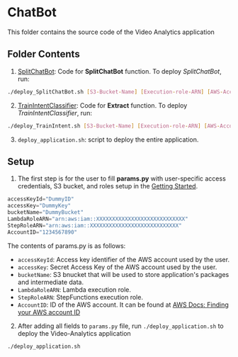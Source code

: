 # ChatBot

This folder contains the source code of the Video Analytics application


## Folder Contents

1. [SplitChatBot](SplitChatBot/): Code for **SplitChatBot** function. To deploy *SplitChatBot*, run:

```bash
./deploy_SplitChatBot.sh [S3-Bucket-Name] [Execution-role-ARN] [AWS-Account-ID]
```

2. [TrainIntentClassifier](TrainIntentClassifier/): Code for **Extract** function. To deploy *TrainIntentClassifier*, run:
   
```bash
./deploy_TrainIntent.sh [S3-Bucket-Name] [Execution-role-ARN] [AWS-Account-ID]
```

3. `deploy_application.sh`: script to deploy the entire application.

## Setup

1. The first step is for the user to fill **params.py** with user-specific access credentials, S3 bucket, and roles setup in the [Getting Started](../../README.md#getting-started).

```python
accessKeyId="DummyID" 
accessKey="DummyKey"
bucketName="DummyBucket"
LambdaRoleARN="arn:aws:iam::XXXXXXXXXXXXXXXXXXXXXXXXXXXX"
StepRoleARN="arn:aws:iam::XXXXXXXXXXXXXXXXXXXXXXXXXXXX"
AccountID="1234567890"
```

The contents of params.py is as follows:

* `accessKeyId`: Access key identifier of the AWS account used by the user. 
* `accessKey`: Secret Access Key of the AWS account used by the user. 
* `bucketName`: S3 bnucket that will be used to store application's packages and intermediate data.
* `LambdaRoleARN`: Lambda execution role.
* `StepRoleARN`: StepFunctions execution role.
* `AccountID`: ID of the AWS account. It can be found at [AWS Docs: Finding your AWS account ID](https://docs.aws.amazon.com/IAM/latest/UserGuide/console_account-alias.html#FindingYourAWSId)


2. After adding all fields to `params.py` file, run `./deploy_application.sh` to deploy the Video-Analytics application

```bash
./deploy_application.sh
```